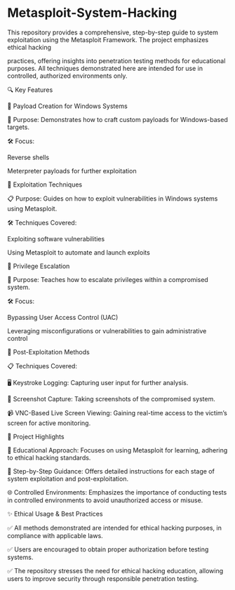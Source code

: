 # Metasploit-System-Hacking
This repository provides a comprehensive, step-by-step guide to system exploitation using the Metasploit Framework. The project emphasizes ethical hacking 

practices, offering insights into penetration testing methods for educational purposes. All techniques demonstrated here are intended for use in controlled, 
authorized environments only.

🔍 Key Features

🔹 Payload Creation for Windows Systems

📌 Purpose: Demonstrates how to craft custom payloads for Windows-based targets.

🛠️ Focus:

Reverse shells

Meterpreter payloads for further exploitation

🔹 Exploitation Techniques

📋 Purpose: Guides on how to exploit vulnerabilities in Windows systems using Metasploit.

🛠️ Techniques Covered:

Exploiting software vulnerabilities

Using Metasploit to automate and launch exploits

🔹 Privilege Escalation

📌 Purpose: Teaches how to escalate privileges within a compromised system.

🛠️ Focus:

Bypassing User Access Control (UAC)

Leveraging misconfigurations or vulnerabilities to gain administrative control

🔹 Post-Exploitation Methods

📋 Techniques Covered:

🖥️ Keystroke Logging: Capturing user input for further analysis.

📸 Screenshot Capture: Taking screenshots of the compromised system.

📹 VNC-Based Live Screen Viewing: Gaining real-time access to the victim’s screen for active monitoring.

🚀 Project Highlights

🧠 Educational Approach: Focuses on using Metasploit for learning, adhering to ethical hacking standards.

🔑 Step-by-Step Guidance: Offers detailed instructions for each stage of system exploitation and post-exploitation.

🌐 Controlled Environments: Emphasizes the importance of conducting tests in controlled environments to avoid unauthorized access or misuse.

✨ Ethical Usage & Best Practices

✅ All methods demonstrated are intended for ethical hacking purposes, in compliance with applicable laws.

✅ Users are encouraged to obtain proper authorization before testing systems.

✅ The repository stresses the need for ethical hacking education, allowing users to improve security through responsible penetration testing.
